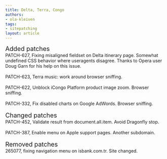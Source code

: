 ```yaml
---
title: Delta, Terra, Congo
authors:
- ola-kleiven
tags:
- sitepatching
layout: article
---
```

<span style="font-size: 140%">Added patches</span><br/>PATCH-627, Fixing misaligned fieldset on Delta itinerary page. Somewhat undefined CSS behavior where useragents disagree. Thanks to Opera user Doug Garn for his help on this issue.<br/><br/>PATCH-623, Terra music: work around browser sniffing.<br/><br/>PATCH-622, Unblock iCongo Platform product image zoom. Browser sniffing.<br/><br/>PATCH-332, Fix disabled charts on Google AdWords. Browser sniffing.<br/> <br/><span style="font-size: 140%">Changed patches</span><br/>PATCH-452, Validate result from document.all.item. Avoid Dragonfly stop.<br/><br/>PATCH-387, Enable menu on Apple support pages. Another subdomain.<br/> <br/><span style="font-size: 140%">Removed patches</span><br/>265077,  fixing navigation menu on isbank.com.tr. Site changed.
